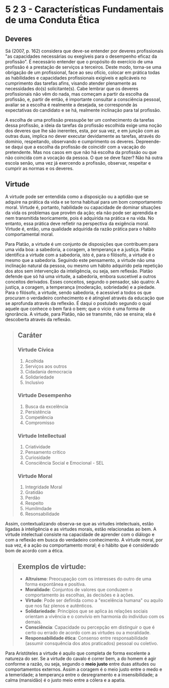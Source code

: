 # 5 2 3 - Características Fundamentais de uma Conduta Ética

## Deveres

Sá (2007, p. 162) considera que deve-se entender por deveres profissionais "as capacidades necessárias ou exegíveis para o desempenho eficaz da profissão". É necessário entender que o propósito do exercício de uma profissão é a prestação de serviços a terceiros. Deste modo, torna-se uma obrigação de um profissional, face ao seu ofício, colocar em prática todas as habilidades e capacidades profissionais exigíveis e aplicáveis no cumprimento das tarefas afins, visando atender plenamente as necessidades do(s) solicitante(s). Cabe lembrar que os deveres profissionais não vêm do nada, mas começam a partir da escolha da profissão, e, partir de então, é importante consultar a consciência pessoal, avaliar se a escolha é realmente a desejada, se corresponde às expectativas do candidato e se há, realmente inclinação para tal profissão.

A escolha de uma profissão pressupõe ter um conhecimento da tarefas dessa profissão, a ideia da tarefas da profissão escolhida exige uma noção dos deveres que lhe são inerentes, esta, por sua vez, e em junção com as outras duas, implica no dever executar devidamente as tarefas, através do domínio, respeitando, observando e cumprimento os deveres. Depreende-se daqui que a escolha da profissão de coincidir com a vacação do pretendente. Mas nos casos em que não há escolha da profissão ou que não coincida com a vocação da pessoa. O que se deve fazer? Não há outra escola senão, uma vez já exercendo a profissão, observar, respeitar e cumprir as normas e os deveres.

## Virtude

A virtude pode ser entendida como a disposição ou a aptidão que se adquire na prática da vida e se torna habitual para um bom comportamento moral. Virtude é, portanto, habilidade ou capacidade de dominar situações da vida os problemas que provêm da ação; ela não pode ser aprendida e nem transmitida teoricamente, pois é adquirida na prática e na vida. No entanto, essa prática deve refletir na perspectiva da exigência moral. Virtude é, então, uma qualidade adquirida da razão prática para o hábito comportamental moral.

Para Platão, a virtude é um conjunto de disposições que contribuem para uma vida boa: a sabedoria, a coragem, a temperança e a justiça. Platão identifica a virtude com a sabedoria, isto é, para o filósofo, a virtude é o mesmo que a sabedoria. Seguindo este pensamento, a virtude não uma inclinação natural da pessoa, ou mesmo um hábito adquirido pela repetição dos atos sem intervenção da inteligência, ou seja, sem reflexão. Platão defende que só há uma virtude, a sabedoria, embora suscetível a outros conceitos derivados. Esses conceitos, segundo o pensador, são quatro: A justiça, a coragem, a temperança (moderação, sobriedade) e a piedade. Para o filósofo, a virtude, sendo sabedoria, é acessível a todos os que procuram o verdadeiro conhecimento e é atingível através da educação que se aprofunda através da reflexão. É daqui o postulado segundo o qual aquele que conhece o bem fará o bem; que o vício é uma forma de ignorância. A virtude, para Platão, não se transmite, não se ensina; ela é descoberta através da reflexão.

> ## Caráter
>
> ### Virtude Cívica
>
> 1. Acolhida
> 2. Serviços aos outros
> 3. Cidadania democracia
> 4. Solidariedade
> 5. Inclusivo
> 
> ### Virtude Desempenho
>
> 1. Busca da excelência
> 2. Persistência
> 3. Competência
> 4. Compromisso
> 
> ### Virtude Intellectual
>
> 1. Criatividade
> 2. Pensamento crítico
> 3. Curiosidade
> 4. Consciência Social e Emocional - SEL
>   
> ### Virtude Moral
>
> 1. Integridade Moral
> 2. Gratidão
> 3. Perdão
> 4. Respeito
> 5. Humilmdade
> 6. Resonsabilidade

Assim, contextualizando observa-se que as virtudes intelectuais, estão ligadas à inteligência e as virtudes morais, estão relacionadas ao bem. A virtude intelectual consiste na capacidade de aprender com o diálogo e com a reflexão em busca do verdadeiro conhecimento. A virtude moral, por sua vez, é a ação ou comportamento moral; é o hábito que é considerado bom de acordo com a ética.

> ## Exemplos de virtude:
>
> - **Altruísmo**: Preocupação com os interesses do outro de uma forma expontânea e positiva.
> - **Moralidade**: Conjuntos de valores que conduzem o comportamento às escolhas, às decisões e à ações.
> - **Virtude**: Pode ser definida como a "excelência humana" ou aquilo que nos faz plenos e autênticos.
> - **Solidariedade**: Princípios que se aplica às relações sociais orientam a vivência e o convívio em harmonia do indivíduo com os demais.
> - **Consciência**: Capacidade ou percepção em distinguir o que é certo ou errado de acordo com as virtudes ou a moralidade.
> - **Responsabilidade ética**: Consenso entre responsabilidade (assumir consquência dos atos praticados) pessoal ou coletivo.

Para Aristóteles a virtude é aquilo que completa de forma excelente a natureza do ser. Se a virtude do cavalo é correr bem, a do homem é agir conforme a razão, ou seja, segundo o **meio justo** entre duas atitudes ou comportamentos externos. Assim a coragem é o meio justo entre o medo e a temeridade; a temperança entre o desregramento e a insensibilidade; a calma (mansidão) é o justo meio entre a cólera e a apatia.
